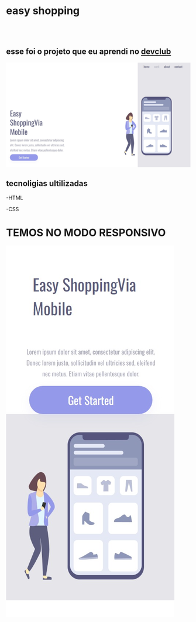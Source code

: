 <h1>easy shopping</h1>
<br>
<br>
<h2>esse foi o projeto que eu aprendi no <a href="https://rodolfomori.com.br/devclub">devclub</a></h2>         

<img src="https://github.com/JUNIORBENTO/easy-shopping/blob/main/assets/desktop.jpg.jpeg?raw=true">

<h2>tecnoligias ultilizadas</h2

-HTML

-CSS 

<H1>TEMOS NO MODO RESPONSIVO </H1>

<img src="https://github.com/JUNIORBENTO/easy-shopping/blob/main/assets/mobile.jpg.jpeg?raw=true">
